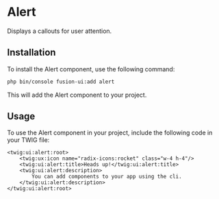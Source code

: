 # Alert

Displays a callouts for user attention.

## Installation

To install the Alert component, use the following command:

```bash
php bin/console fusion-ui:add alert
```

This will add the Alert component to your project.

## Usage

To use the Alert component in your project, include the following code in your TWIG file:

```Twig
<twig:ui:alert:root>
    <twig:ux:icon name="radix-icons:rocket" class="w-4 h-4"/>
    <twig:ui:alert:title>Heads up!</twig:ui:alert:title>
    <twig:ui:alert:description>
        You can add components to your app using the cli.
    </twig:ui:alert:description>
</twig:ui:alert:root>
```
